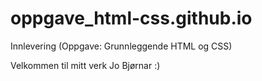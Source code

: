 # oppgave_html-css.github.io
Innlevering (Oppgave: Grunnleggende HTML og CSS)


Velkommen til mitt verk Jo Bjørnar :)
